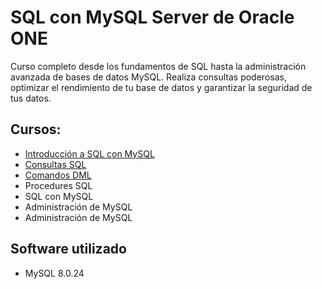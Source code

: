 # SQL con MySQL Server de Oracle ONE
Curso completo desde los fundamentos de SQL hasta la administración avanzada de bases de datos MySQL. Realiza consultas poderosas, optimizar el rendimiento de tu base de datos y garantizar la seguridad de tus datos.

## Cursos:
- [Introducción a SQL con MySQL](https://github.com/IsaacCuautle/sql-con-mysql-server-de-oracle/tree/main/introducion-a-sql-con-mysql)
- [Consultas SQL](https://github.com/IsaacCuautle/sql-con-mysql-server-de-oracle/tree/main/consultas-sql-avanzando-en-sql-con-mysql)
- [Comandos DML](https://github.com/IsaacCuautle/sql-con-mysql-server-de-oracle/tree/main/comandos-dml-manipulaci%C3%B3n-de-datos-con-mysql)
- Procedures SQL
- SQL con MySQL
- Administración de MySQL
- Administración de MySQL

## Software utilizado
- MySQL 8.0.24

